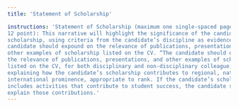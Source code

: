 ```yaml
---
title: 'Statement of Scholarship' 

instructions: 'Statement of Scholarship (maximum one single-spaced page Calibri
12 point): This narrative will highlight the significance of the candidate’s
scholarship, using criteria from the candidate’s discipline as evidence. The
candidate should expound on the relevance of publications, presentations, and
other examples of scholarship listed on the CV. “The candidate should expound on
the relevance of publications, presentations, and other examples of scholarship
listed on the CV, for both disciplinary and non-disciplinary colleague,
explaining how the candidate’s scholarship contributes to regional, national or
international prominence, appropriate to rank. If the candidate’s scholarship
includes activities that contribute to student success, the candidate should
explain those contributions.'
---
```


